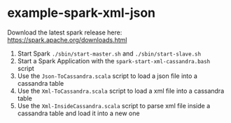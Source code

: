 # example-spark-xml-json
Download the latest spark release here: https://spark.apache.org/downloads.html

1. Start Spark
`./sbin/start-master.sh` and `./sbin/start-slave.sh`
2. Start a Spark Application with the `spark-start-xml-cassandra.bash` script
3. Use the `Json-ToCassandra.scala` script to load a json file into a cassandra table
4. Use the `Xml-ToCassandra.scala` script to load a xml file into a cassandra table
5. Use the `Xml-InsideCassandra.scala` script to parse xml file inside a cassandra table and load it into a new one
